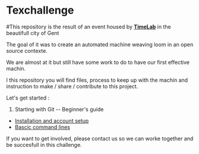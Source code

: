 # Texchallenge

#This repository is the result of an event housed by [**TimeLab**](https://timelab.org/) in the beautifull city of Gent

The goal of it was to create an automated machine weaving loom in an open source contexte.

We are almost at it but still have some work to do to have our first effective machin.

I this repository you will find files, process to keep up with the machin and instruction to make / share / contribute to this project.

Let's get started :

1. Starting with Git -- Beginner's guide
  * [Installation and account setup](walkthrough/git-installation.md)
  * [Bascic command lines](walkthrough/git-command-lines.md)


If you want to get involved, please contact us so we can worke together and be succesfull in this challenge.
